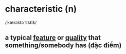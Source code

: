 # characteristic (n)

/ˌkærəktəˈrɪstɪk/

## a typical [feature](../f/feature-n.md#something-important-interesting-or-typical-of-a-place-or-thing-tính-năng) or [quality](../q/quality-n.md#a-feature-of-somebodysomething-especially-one-that-makes-them-different-from-somebodysomething-else-phẩm-chất) that something/somebody has (đặc điểm)